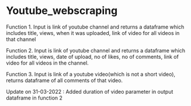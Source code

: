 # Youtube_webscraping

Function 1. Input is link of youtube channel and returns a dataframe which includes title, views, when it was uploaded, link of video for all videos in that channel

Function 2. Input is link of youtube channel and returns a dataframe which includes title, views, date of upload, no of likes, no of comments, link of video for all videos in the channel.

Function 3. Input is link of a youtube video(which is not a short video), returns dataframe of all comments of that video. 

Update on 31-03-2022 : Added duration of video parameter in output dataframe in function 2
